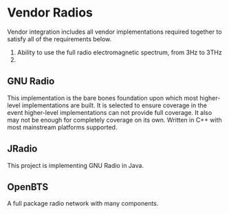 # Vendor Radios
Vendor integration includes all vendor implementations required together to satisfy all of the requirements below.
 
1. Ability to use the full radio electromagnetic spectrum, from 3Hz to 3THz
2. 

## GNU Radio
This implementation is the bare bones foundation upon which most higher-level implementations
are built. It is selected to ensure coverage in the event higher-level implementations can not
provide full coverage. It also may not be enough for completely coverage on its own. Written
in C++ with most mainstream platforms supported.

## JRadio
This project is implementing GNU Radio in Java.

## OpenBTS
A full package radio network with many components.